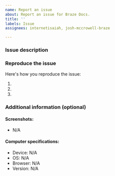 ```yaml
---
name: Report an issue
about: Report an issue for Braze Docs.
title: ''
labels: Issue
assignees: internetisaiah, josh-mccrowell-braze

---
```


<!--
This template is for submitting tool-related issues such as broken links, missing images and content, incorrect CSS styling, broken Liquid tags, and more. To request a docs feature instead, see:

https://github.com/braze-inc/braze-docs/issues/new?assignees=&labels=enhancement&projects=&template=request_a_feature.md&title=
-->

### Issue description
<!-- A clear and concise description of the issue. -->

### Reproduce the issue

Here's how you reproduce the issue:

1. <!-- Go to... -->
2. <!-- Click on... -->
3. <!-- See error. -->

### Additional information (optional)

#### Screenshots:
<!-- If applicable, add screenshots to show the issue. -->
- N/A

#### Computer specifications:

- Device: N/A
- OS: N/A
- Browser: N/A
- Version: N/A
